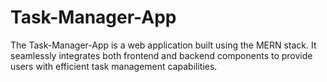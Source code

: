 # Task-Manager-App
The Task-Manager-App is a web application built using the MERN stack. It seamlessly integrates both frontend and backend components to provide users with efficient task management capabilities.
